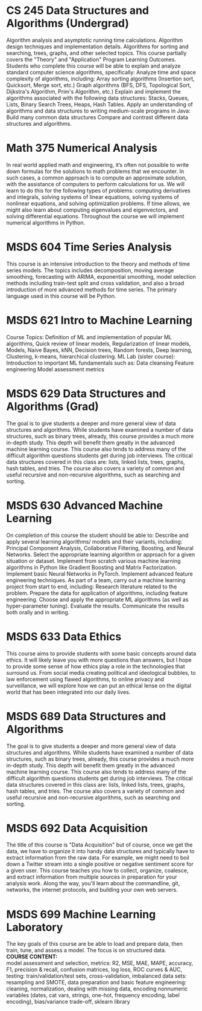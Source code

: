 # CS 245 Data Structures and Algorithms (Undergrad)
Algorithm analysis and asymptotic running time calculations. Algorithm design techniques and implementation details. Algorithms for sorting and searching, trees, graphs, and other selected topics. This course partially covers the "Theory" and "Application" Program Learning Outcomes. Students who complete this course will be able to explain and analyze standard computer science algorithms, specifically:
Analyze time and space complexity of algorithms, including:
Array sorting algorithms (Insertion sort, Quicksort, Merge sort, etc.)
Graph algorithms (BFS, DFS, Topological Sort, Dijkstra's Algorithm, Prim's Algorithm, etc.)
Explain and implement the algorithms associated with the following data structures:
Stacks, Queues, Lists,
Binary Search Trees,
Heaps,
Hash Tables.
Apply an understanding of algorithms and data structures to writing medium-scale programs in Java:
Build many common data structures
Compare and contrast different data structures and algorithms.

# Math 375 Numerical Analysis
In real world applied math and engineering, it’s often not possible to write down formulas
for the solutions to math problems that we encounter. In such cases, a common approach is
to compute an approximate solution, with the assistance of computers to perform calculations
for us. We will learn to do this for the following types of problems: computing derivatives
and integrals, solving systems of linear equations, solving systems of nonlinear equations,
and solving optimization problems. If time allows, we might also learn about computing
eigenvalues and eigenvectors, and solving differential equations. Throughout the course we
will implement numerical algorithms in Python.

# MSDS 604 Time Series Analysis
This course is an intensive introduction to the theory and methods of time series models. The
topics includes decomposition, moving average smoothing, forecasting with ARIMA, exponential
smoothing, model selection methods including train-test split and cross validation, and also a
broad introduction of more advanced methods for time series. The primary language used in
this course will be Python.

# MSDS 621 Intro to Machine Learning
Course Topics:
Definition of ML and implementation of popular ML algorithms,
Quick review of linear models,
Regularization of linear models,
Models,
Naive Bayes,
kNN,
Decision trees,
Random forests,
Deep learning,
Clustering,
k-means,
hierarchical clustering.
ML Lab (sister course):
Introduction to important ML fundamentals such as:
Data cleansing
Feature engineering
Model assessment metrics

# MSDS 629 Data Structures and Algorithms (Grad)
The goal is to give students a deeper and more general view of data structures and algorithms. While students have examined a number of data structures, such as binary trees, already, this course provides a much more in-depth study. This depth will benefit them greatly in the advanced machine learning course. This course also tends to address many of the difficult algorithm questions students get during job interviews. The critical data structures covered in this class are: lists, linked lists, trees, graphs, hash tables, and tries. The course also covers a variety of common and useful recursive and non-recursive algorithms, such as searching and sorting.

# MSDS 630 Advanced Machine Learning
On completion of this course the student should be able to:
Describe and apply several learning algorithms/ models and their variants, including:
Principal Component Analysis, Collaborative Filtering, Boosting, and Neural Networks.
Select the appropriate learning algorithm or approach for a given situation or dataset.
Implement from scratch various machine learning algorithms in Python like Gradient Boosting
and Matrix Factorization.
Implement basic Neural Networks in PyTorch.
Implement advanced feature engineering techniques.
As part of a team, carry out a machine learning project from start to end, including:
Research literature related to the problem.
Prepare the data for application of algorithms, including feature engineering.
Choose and apply the appropriate ML algorithms (as well as hyper-parameter tuning).
Evaluate the results.
Communicate the results both orally and in writing.

# MSDS 633 Data Ethics
This course aims to provide students with some basic concepts around data ethics. It will likely leave you with more questions than answers, but I hope to provide some sense of how ethics play a role in the technologies that surround us. From social media creating political and ideological bubbles, to law enforcement using flawed algorithms, to online privacy and surveillance, we will explore how we can put an ethical lense on the digital world that has been integrated into our daily lives.

# MSDS 689 Data Structures and Algorithms
The goal is to give students a deeper and more general view of data structures and algorithms. While students have examined a number of data structures, such as binary trees, already, this course provides a much more in-depth study. This depth will benefit them greatly in the advanced machine learning course. This course also tends to address many of the difficult algorithm questions students get during job interviews. The critical data structures covered in this class are: lists, linked lists, trees, graphs, hash tables, and tries. The course also covers a variety of common and useful recursive and non-recursive algorithms, such as searching and sorting.

# MSDS 692 Data Acquisition
The title of this course is "Data Acquisition" but of course, once we get the data, we have to organize it into handy data structures and typically have to extract information from the raw data. For example, we might need to boil down a Twitter stream into a single positive or negative sentiment score for a given user. This course teaches you how to collect, organize, coalesce, and extract information from multiple sources in preparation for your analysis work. Along the way, you'll learn about the commandline, git, networks, the internet protocols, and building your own web servers.

# MSDS 699 Machine Learning Laboratory
The key goals of this course are be able to load and prepare data, then train, tune, and assess
a model. The focus is on structured data. \
**COURSE CONTENT:** \
model assessment and selection,
metrics: R2, MSE, MAE, MAPE, accuracy, F1, precision & recall, confusion matrices,
log loss, ROC curves & AUC,
testing: train/validation/test sets, cross-validation,
imbalanced data sets: resampling and SMOTE,
data preparation and basic feature engineering: cleaning, normalization, dealing with missing
data, encoding nonnumeric variables (dates, cat vars, strings, one-hot, frequency encoding,
label encoding),
bias/variance trade-off,
sklearn library
